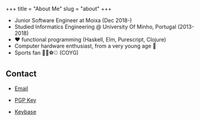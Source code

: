 +++
title = "About Me"
slug = "about"
+++

* Junior Software Engineer at Moixa (Dec 2018-)
* Studied Informatics Engineering @ University Of Minho, Portugal (2013-2018)
* ❤️ functional programming (Haskell, Elm, Purescript, Clojure)
* Computer hardware enthusiast, from a very young age 🔧
* Sports fan 🏀🏈⚽️⚾️ (COYG)

## Contact

* [Email](mailto:jbernardoddc@gmail.com) 

* [PGP Key](https://keybase.io/bernas/pgp_keys.asc?fingerprint=1b015dfef4b5756ae299463a7b024b2d124bf2dc)

* [Keybase](https://keybase.io/bernas)
